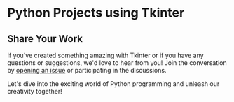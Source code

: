 # Python Projects using Tkinter

## Share Your Work

If you've created something amazing with Tkinter or if you have any questions or suggestions, we'd love to hear from you! Join the conversation by [opening an issue](https://github.com/sree-hari-s/MasteringPyTrail/issues) or participating in the discussions.

Let's dive into the exciting world of Python programming and unleash our creativity together!
